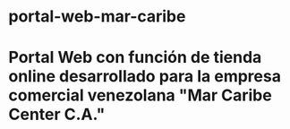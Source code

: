 # portal-web-mar-caribe

# Portal Web con función de tienda online desarrollado para la empresa comercial venezolana "Mar Caribe Center C.A."
